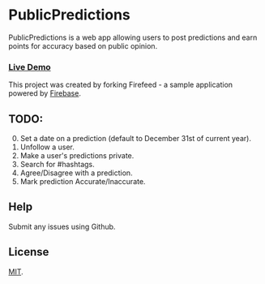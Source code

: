 PublicPredictions
========
PublicPredictions is a web app allowing users to post predictions and earn points for accuracy based on public opinion. 

### [Live Demo](http://publicpredictions.github.io/)

This project was created by forking Firefeed - a sample application powered by [Firebase](http://firebase.com/). 

TODO:
-----
0. Set a date on a prediction (default to December 31st of current year).
1. Unfollow a user.
2. Make a user's predictions private.
3. Search for #hashtags.
4. Agree/Disagree with a prediction.
5. Mark prediction Accurate/Inaccurate.

Help
----

Submit any issues using Github.

License
-------
[MIT](http://firebase.mit-license.org).
